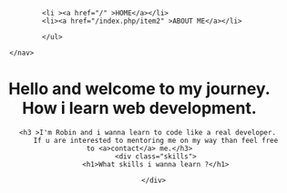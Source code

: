 

<html lang="en">
    
<head>
    <meta charset="UTF-8">
    <meta http-equiv="X-UA-Compatible" content="IE=edge">
    <meta name="viewport" content="width=, initial-scale=1.0">
    <link rel="stylesheet" href="style.css">
    <link rel="preconnect" href="https://fonts.googleapis.com">
<link rel="preconnect" href="https://fonts.gstatic.com" crossorigin>
<link href="https://fonts.googleapis.com/css2?family=Anek+Bangla&family=Montserrat:ital,wght@1,100&display=swap" rel="stylesheet"> 
</head>
    
<body>
<div class="menu">
    <nav>
        <ul class="nav menu">
            
            <li ><a href="/" >HOME</a></li>
            <li><a href="/index.php/item2" >ABOUT ME</a></li>
 
            </ul>
            
    </nav>
</div>
    <header>
    <h1>Hello and welcome to my journey. How i learn web development.</h1>
    
        <h3 >I'm Robin and i wanna learn to code like a real developer.
            If u are interested to mentoring me on my way than feel free to <a>contact</a> me.</h3>
            <div class="skills">
            <h1>What skills i wanna learn ?</h1>
        
           </div>
   
        
    
</header>
</body>
</html>
